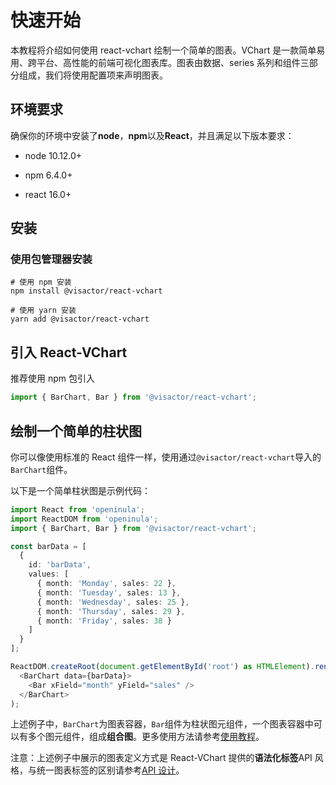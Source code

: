 # 快速开始

本教程将介绍如何使用 react-vchart 绘制一个简单的图表。VChart 是一款简单易用、跨平台、高性能的前端可视化图表库。图表由数据、series 系列和组件三部分组成，我们将使用配置项来声明图表。

## 环境要求

确保你的环境中安装了**node**，**npm**以及**React**，并且满足以下版本要求：

- node 10.12.0+

- npm 6.4.0+

- react 16.0+

## 安装

### 使用包管理器安装

```shell
# 使用 npm 安装
npm install @visactor/react-vchart

# 使用 yarn 安装
yarn add @visactor/react-vchart
```

## 引入 React-VChart

推荐使用 npm 包引入

```js
import { BarChart, Bar } from '@visactor/react-vchart';
```

## 绘制一个简单的柱状图

你可以像使用标准的 React 组件一样，使用通过`@visactor/react-vchart`导入的`BarChart`组件。

以下是一个简单柱状图是示例代码：

```typescript
import React from 'openinula';
import ReactDOM from 'openinula';
import { BarChart, Bar } from '@visactor/react-vchart';

const barData = [
  {
    id: 'barData',
    values: [
      { month: 'Monday', sales: 22 },
      { month: 'Tuesday', sales: 13 },
      { month: 'Wednesday', sales: 25 },
      { month: 'Thursday', sales: 29 },
      { month: 'Friday', sales: 38 }
    ]
  }
];

ReactDOM.createRoot(document.getElementById('root') as HTMLElement).render(
  <BarChart data={barData}>
    <Bar xField="month" yField="sales" />
  </BarChart>
);
```

上述例子中，`BarChart`为图表容器，`Bar`组件为柱状图元组件，一个图表容器中可以有多个图元组件，组成**组合图**。更多使用方法请参考[使用教程]()。

注意：上述例子中展示的图表定义方式是 React-VChart 提供的**语法化标签**API 风格，与统一图表标签的区别请参考[API 设计]()。
